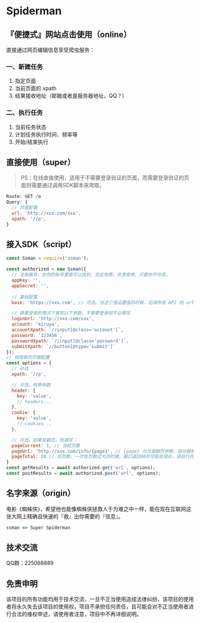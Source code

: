 # Spiderman

## 『便捷式』网站点击使用（online）

直接通过网页编辑信息享受爬虫服务：

### 一、新建任务

1. 指定页面
2. 当前页面的 xpath
3. 结果接收地址（邮箱或者是服务器地址，QQ？）

### 二、执行任务

1. 当前任务状态
2. 计划任务执行时间、频率等
3. 开始/结束执行


## 直接使用（super）

> PS：在线直接使用，适用于不需要登录验证的页面，而需要登录验证的页面则需要通过调用SDK脚本来爬取。

```javascript
Route: GET /o
Query: {   
  // 页面配置
  url: 'http://xxx.com/xxx',
  xpath: '//p',
}
```

## 接入SDK（script）

```javascript
const Ssman = require('ssman');

const authorized = new Ssman({
  // 注册服务，在你的账号里面可以找到，完全免费。任意使用，只要你不作恶。
  appKey: '',
  appSecret: '',
  
  // 基础配置
  base: 'https://xxx.com', // 可选。当这个值设置值的时候，后续所有 API 的 url 链接都会自动加上

  // 需要登录的情况下填写以下参数，不需要登录则不必填写
  loginUrl: 'http://xxx.com/xxx',
  account: 'kiruya',
  accountXpath: `//input[@class='account']`,
  password: '123456',
  passwordXpath: `//input[@class='password']`,
  submitXpath: `//button[@type='submit']`
});
// 待爬取的页面配置
const options = {
  // 必选
  xpath: '//p',

  // 可选。附带参数
  header: {
    key: 'value',
    // headers...
  },
  cookie: {
    key: 'value',
    // cookies...
  },

  // 可选。如果有翻页，则填写：
  pageCurrent: 1, // 当前页数
  pageUrl: 'http://xxx.com/info/{page}', // {page} 为页面翻页参数，自动替换
  pageTotal: 20 // 总页数，一次性页数过大的时候，接口返回耗时可能会很长，请自行优化处理。
}
const getResults = await authorized.get('url', options);
const postResults = await authorized.post('url', options);
```

## 名字来源（origin）

电影《蜘蛛侠》，希望他也能像蜘蛛侠拯救人于为难之中一样，能在现在互联网这张大网上精确且快速的『救』出你需要的『信息』。
```javascript
ssman => Super Spiderman
```

## 技术交流

QQ群：225068889

## 免责申明

该项目的所有功能均用于技术交流，一旦不正当使用造成法律纠纷，该项目的使用者将永久失去该项目的使用权，项目不承担任何责任，且可能会对不正当使用者进行合法的维权申述，请使用者注意，项目中不再详细说明。
